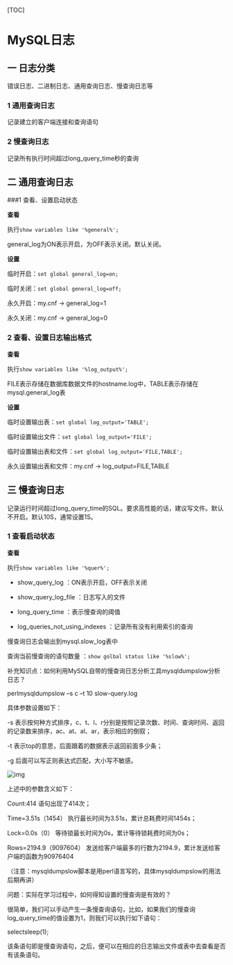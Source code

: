 [TOC]

# MySQL日志

## 一 日志分类

错误日志、二进制日志、通用查询日志、慢查询日志等

### 1 通用查询日志

记录建立的客户端连接和查询语句

### 2 慢查询日志

记录所有执行时间超过long_query_time秒的查询

## 二 通用查询日志

###1 查看、设置启动状态

**查看**

执行`show variables like '%general%';`

general_log为ON表示开启，为OFF表示关闭。默认关闭。

**设置**

临时开启：`set global general_log=on;`

临时关闭：`set global general_log=off;`

永久开启：my.cnf -> general_log=1

永久关闭：my.cnf -> general_log=0

### 2 查看、设置日志输出格式

**查看**

执行`show variables like '%log_output%';`

FILE表示存储在数据库数据文件的hostname.log中，TABLE表示存储在mysql.general_log表

**设置**

临时设置输出表：`set global log_output='TABLE';`

临时设置输出文件：`set global log_output='FILE';`

临时设置输出表和文件：`set global log_output='FILE,TABLE';`

永久设置输出表和文件：my.cnf -> log_output=FILE,TABLE

## 三 慢查询日志

记录运行时间超过long_query_time的SQL。要求高性能的话，建议写文件。默认不开启。默认10S，通常设置1S。

### 1 查看启动状态

**查看**

执行`show variables like '%quer%';`

- show_query_log ：ON表示开启，OFF表示关闭

- show_query_log_file ：日志写入的文件
- long_query_time ：表示慢查询的阈值
- log_queries_not_using_indexes ：记录所有没有利用索引的查询

慢查询日志会输出到mysql.slow_log表中

查询当前慢查询的语句数量 ：`show golbal status like '%slow%';`















补充知识点：如何利用MySQL自带的慢查询日志分析工具mysqldumpslow分析日志？

perlmysqldumpslow –s c –t 10 slow-query.log

具体参数设置如下：

-s 表示按何种方式排序，c、t、l、r分别是按照记录次数、时间、查询时间、返回的记录数来排序，ac、at、al、ar，表示相应的倒叙；

-t 表示top的意思，后面跟着的数据表示返回前面多少条；

-g 后面可以写正则表达式匹配，大小写不敏感。

![img](https://mmbiz.qpic.cn/mmbiz_jpg/WwPkUCFX4x7hXZ98kcPDzicr6qFuBBLaWZ16Sco9Rp4agA3IFjL5SE8eznQ4uRcCHicY6PBxW7nkHZ6mToPuumJQ/640?wx_fmt=jpeg&wxfrom=5&wx_lazy=1&wx_co=1)

上述中的参数含义如下：

Count:414 语句出现了414次；

Time=3.51s（1454） 执行最长时间为3.51s，累计总耗费时间1454s；

Lock=0.0s（0） 等待锁最长时间为0s，累计等待锁耗费时间为0s；

Rows=2194.9（9097604） 发送给客户端最多的行数为2194.9，累计发送给客户端的函数为90976404

（注意：mysqldumpslow脚本是用perl语言写的，具体mysqldumpslow的用法后期再讲）

问题：实际在学习过程中，如何得知设置的慢查询是有效的？

很简单，我们可以手动产生一条慢查询语句，比如，如果我们的慢查询log_query_time的值设置为1，则我们可以执行如下语句：

selectsleep(1);

该条语句即是慢查询语句，之后，便可以在相应的日志输出文件或表中去查看是否有该条语句。